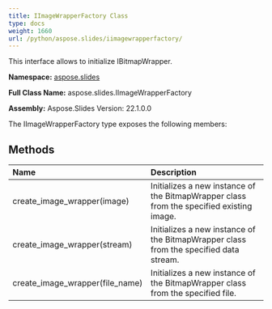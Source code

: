 ```yaml
---
title: IImageWrapperFactory Class
type: docs
weight: 1660
url: /python/aspose.slides/iimagewrapperfactory/
---
```


This interface allows to initialize IBitmapWrapper.

**Namespace:** [aspose.slides](/python/aspose.slides/)

**Full Class Name:** aspose.slides.IImageWrapperFactory

**Assembly:**  Aspose.Slides Version: 22.1.0.0

The IImageWrapperFactory type exposes the following members:
## **Methods**
|**Name**|**Description**|
| :- | :- |
|create_image_wrapper(image)|Initializes a new instance of the BitmapWrapper class from the specified existing image.|
|create_image_wrapper(stream)|Initializes a new instance of the BitmapWrapper class from the specified data stream.|
|create_image_wrapper(file_name)|Initializes a new instance of the BitmapWrapper class from the specified file.|
